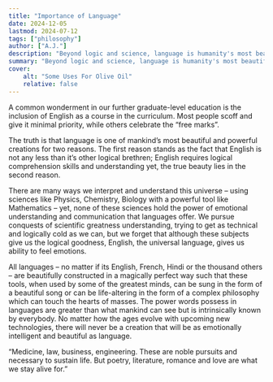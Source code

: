 ```yaml
---
title: "Importance of Language" 
date: 2024-12-05
lastmod: 2024-07-12
tags: ["philosophy"]
author: ["A.J."]
description: "Beyond logic and science, language is humanity's most beautiful creation, offering the unique power to express and understand emotions." 
summary: "Beyond logic and science, language is humanity's most beautiful creation, offering the unique power to express and understand emotions." 
cover:
    alt: "Some Uses For Olive Oil"
    relative: false
---
```


A common wonderment in our further graduate-level education is the inclusion of English as a course in the curriculum. Most people scoff and give it minimal priority, while others celebrate the “free marks”.  

The truth is that language is one of mankind’s most beautiful and powerful creations for two reasons. The first reason stands as the fact that English is not any less than it’s other logical brethren; English requires logical comprehension skills and understanding yet, the true beauty lies in the second reason.  

There are many ways we interpret and understand this universe – using sciences like Physics, Chemistry, Biology with a powerful tool like Mathematics – yet, none of these sciences hold the power of emotional understanding and communication that languages offer. We pursue conquests of scientific greatness understanding, trying to get as technical and logically cold as we can, but we forget that although these subjects give us the logical goodness, English, the universal language, gives us ability to feel emotions.  

All languages – no matter if its English, French, Hindi or the thousand others – are beautifully constructed in a magically perfect way such that these tools, when used by some of the greatest minds, can be sung in the form of a beautiful song or can be life-altering in the form of a complex philosophy which can touch the hearts of masses. The power words possess in languages are greater than what mankind can see but is intrinsically known by everybody. No matter how the ages evolve with upcoming new technologies, there will never be a creation that will be as emotionally intelligent and beautiful as language.  

“Medicine, law, business, engineering. These are noble pursuits and necessary to sustain life. But poetry, literature, romance and love are what we stay alive for.” 
